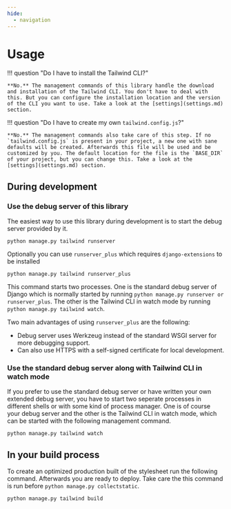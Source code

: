```yaml
---
hide:
  - navigation
---
```


# Usage

!!! question "Do I have to install the Tailwind CLI?"

    **No.** The management commands of this library handle the download and installation of the Tailwind CLI. You don't have to deal with this. But you can configure the installation location and the version of the CLI you want to use. Take a look at the [settings](settings.md) section.

!!! question "Do I have to create my own `tailwind.config.js`?"

    **No.** The management commands also take care of this step. If no `tailwind.config.js` is present in your project, a new one with sane defaults will be created. Afterwards this file will be used and be customized by you. The default location for the file is the `BASE_DIR` of your project, but you can change this. Take a look at the [settings](settings.md) section.

## During development

### Use the debug server of this library

The easiest way to use this library during development is to start the debug server provided by it.

```shell
python manage.py tailwind runserver
```

Optionally you can use `runserver_plus` which requires `django-extensions` to be installed
```shell
python manage.py tailwind runserver_plus
```

This command starts two processes. One is the standard debug server of Django which is normally started by running `python manage.py runserver or runserver_plus`. The other is the Tailwind CLI in watch mode by running `python manage.py tailwind watch`.

Two main advantages of using `runserver_plus` are the following:

- Debug server uses Werkzeug instead of the standard WSGI server for more debugging support.
- Can also use HTTPS with a self-signed certificate for local development.

### Use the standard debug server along with Tailwind CLI in watch mode

If you prefer to use the standard debug server or have written your own extended debug server, you have to start two seperate processes in different shells or with some kind of process manager. One is of course your debug server and the other is the Tailwind CLI in watch mode, which can be started with the following management command.

```shell
python manage.py tailwind watch
```

## In your build process

To create an optimized production built of the stylesheet run the following command. Afterwards you are ready to deploy. Take care the this command is run before `python manage.py collectstatic`.

```shell
python manage.py tailwind build
```
